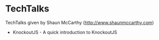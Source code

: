 TechTalks
=========

TechTalks given by Shaun McCarthy (http://www.shaunmccarthy.com)

 * KnockoutJS - A quick introduction to KnockoutJS